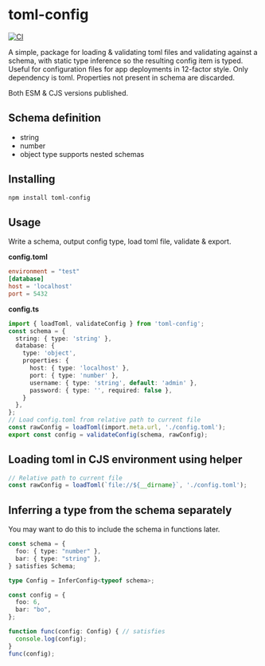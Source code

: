 # toml-config

[![CI](https://github.com/danielgormly/toml-config/actions/workflows/ci.yml/badge.svg?branch=main)](https://github.com/danielgormly/toml-config/actions/workflows/ci.yml)

A simple, package for loading & validating toml files and validating against a schema, with static type inference so the resulting config item is typed. Useful for configuration files for app deployments in 12-factor style. Only dependency is toml. Properties not present in schema are discarded.

Both ESM & CJS versions published.

## Schema definition
- string
- number
- object type supports nested schemas

## Installing
```bash
npm install toml-config
```

## Usage
Write a schema, output config type, load toml file, validate & export.

**config.toml**
```toml
environment = "test"
[database]
host = 'localhost'
port = 5432
```

**config.ts**
```typescript
import { loadToml, validateConfig } from 'toml-config';
const schema = {
  string: { type: 'string' },
  database: {
    type: 'object',
    properties: {
      host: { type: 'localhost' },
      port: { type: 'number' },
      username: { type: 'string', default: 'admin' },
      password: { type: '', required: false },
    }
  },
};
// Load config.toml from relative path to current file
const rawConfig = loadToml(import.meta.url, './config.toml');
export const config = validateConfig(schema, rawConfig);
```

## Loading toml in CJS environment using helper

```typescript
// Relative path to current file
const rawConfig = loadToml(`file://${__dirname}`, './config.toml');
```

## Inferring a type from the schema separately
You may want to do this to include the schema in functions later.

```typescript
const schema = {
  foo: { type: "number" },
  bar: { type: "string" },
} satisfies Schema;

type Config = InferConfig<typeof schema>;

const config = {
  foo: 6,
  bar: "bo",
};

function func(config: Config) { // satisfies
  console.log(config);
}
func(config);
```
